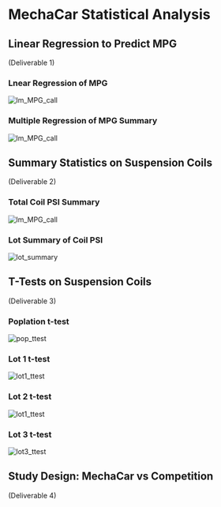 # MechaCar Statistical Analysis


## Linear Regression to Predict MPG
(Deliverable 1)

### Lnear Regression of MPG
![lm_MPG_call](https://user-images.githubusercontent.com/102814578/182034809-c2a91c7e-b25c-465c-a83d-3d1f87b45514.png)


### Multiple Regression of MPG Summary
![lm_MPG_call](https://user-images.githubusercontent.com/102814578/182034847-60b46aec-c9da-44d5-943e-ec4b337ae64a.png)


## Summary Statistics on Suspension Coils
(Deliverable 2)

### Total Coil PSI Summary
![lm_MPG_call](https://user-images.githubusercontent.com/102814578/182034871-60301fe9-c0fa-481b-b5a7-1cabfa5c8367.png)


### Lot Summary of Coil PSI
![lot_summary](https://user-images.githubusercontent.com/102814578/182034896-cae94085-4ae1-4d7d-9039-cdb156bc8201.png)



## T-Tests on Suspension Coils
(Deliverable 3)

### Poplation t-test
![pop_ttest](https://user-images.githubusercontent.com/102814578/182034747-4331e79a-50cd-4f0e-868d-56813a12e928.png)


### Lot 1 t-test
![lot1_ttest](https://user-images.githubusercontent.com/102814578/182034757-5705307b-d854-452f-b104-966c6df1ba8e.png)


### Lot 2 t-test
![lot1_ttest](https://user-images.githubusercontent.com/102814578/182034768-7a0647e1-b806-4eef-8e20-1d6abdb6009e.png)


### Lot 3 t-test
![lot3_ttest](https://user-images.githubusercontent.com/102814578/182034781-c709e569-4d81-4f2e-99ea-6f7f928f04f9.png)



## Study Design: MechaCar vs Competition
(Deliverable 4)
